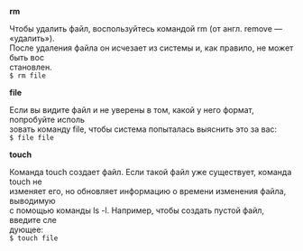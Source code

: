 **rm**


Чтобы удалить файл, воспользуйтесь командой rm (от англ. remove — «удалить»).  
После удаления файла он исчезает из системы и, как правило, не может быть вос­  
становлен.  
`$ rm file`


**file**


Если вы видите файл и не уверены в том, какой у него формат, попробуйте исполь­  
зовать команду file, чтобы система попыталась выяснить это за вас:  
`$ file file`


**touch**


Команда touch создает файл. Если такой файл уже существует, команда touch не  
изменяет его, но обновляет информацию о времени изменения файла, выводимую  
с помощью команды ls -l. Например, чтобы создать пустой файл, введите сле­  
дующее:  
`$ touch file`

